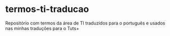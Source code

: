 # termos-ti-traducao
Repositório com termos da área de TI traduzidos para o português e usados nas minhas traduções para o Tuts+
